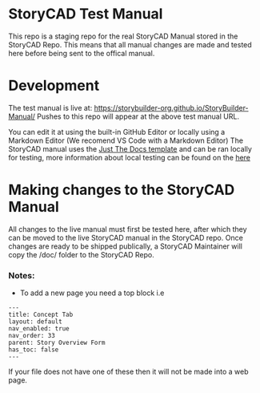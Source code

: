 # StoryCAD Test Manual

This repo is a staging repo for the real StoryCAD Manual stored in the StoryCAD Repo.
This means that all manual changes are made and tested here before being sent to the offical manual.

# Development
The test manual is live at: https://storybuilder-org.github.io/StoryBuilder-Manual/
Pushes to this repo will appear at the above test manual URL.

You can edit it at using the built-in GitHub Editor or locally using a Markdown Editor (We recomend VS Code with a Markdown Editor)
The StoryCAD manual uses the [Just The Docs template](https://just-the-docs.com/) and can be ran locally for testing, more information about local testing can be found on the [here](https://just-the-docs.com/#getting-started)

# Making changes to the StoryCAD Manual
All changes to the live manual must first be tested here, after which they can be moved to the live StoryCAD manual in the StoryCAD repo.
Once changes are ready to be shipped publically, a StoryCAD Maintainer will copy the /doc/ folder to the StoryCAD Repo.

### Notes:
- To add a new page you need a top block
i.e
```
---
title: Concept Tab
layout: default
nav_enabled: true
nav_order: 33
parent: Story Overview Form
has_toc: false
---
```
If your file does not have one of these then it will not be made into a web page.
